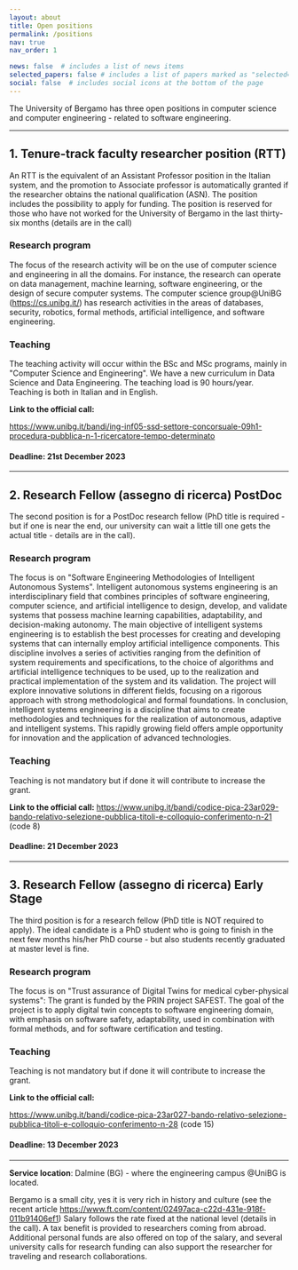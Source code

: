 ```yaml
---
layout: about
title: Open positions
permalink: /positions
nav: true
nav_order: 1

news: false  # includes a list of news items
selected_papers: false # includes a list of papers marked as "selected={true}"
social: false  # includes social icons at the bottom of the page
---
```


The University of Bergamo has three open positions in computer science and computer engineering - related to software engineering.

___

## 1. Tenure-track faculty researcher position (RTT)

An RTT is the equivalent of an Assistant Professor position in the Italian system, and the promotion to Associate professor is automatically granted if the researcher obtains the national qualification (ASN). The position includes the possibility to apply for funding. The position is reserved for those who have not worked for the University of Bergamo in the last thirty-six months (details are in the call)

### Research program

The focus of the research activity will be on the use of computer science and engineering in all the domains. For instance, the research can operate on data management, machine learning, software engineering, or the design of secure computer systems.
The computer science group@UniBG (<https://cs.unibg.it/>) has research activities in the areas of databases, security, robotics, formal methods, artificial intelligence, and software engineering. 

### Teaching

The teaching activity will occur within the BSc and MSc programs, mainly in "Computer Science and Engineering". We have a new curriculum in Data Science and Data Engineering. The teaching load is 90 hours/year. Teaching is both in Italian and in English.

**Link to the official call:**

<https://www.unibg.it/bandi/ing-inf05-ssd-settore-concorsuale-09h1-procedura-pubblica-n-1-ricercatore-tempo-determinato>

#### Deadline: 21st December 2023

___

## 2. Research Fellow (assegno di ricerca) PostDoc

The second position is for a PostDoc research fellow (PhD title is required - but if one is near the end, our university can wait a little till one gets the actual title - details are in the call). 

### Research program

The focus is on "Software Engineering Methodologies of Intelligent Autonomous Systems". Intelligent autonomous systems engineering is an interdisciplinary field that combines principles of
software engineering, computer science, and artificial intelligence to design, develop, and validate
systems that possess machine learning capabilities, adaptability, and decision-making autonomy.
The main objective of intelligent systems engineering is to establish the best processes for creating
and developing systems that can internally employ artificial intelligence components. This discipline
involves a series of activities ranging from the definition of system requirements and specifications,
to the choice of algorithms and artificial intelligence techniques to be used, up to the realization and
practical implementation of the system and its validation. The project will explore innovative solutions
in different fields, focusing on a rigorous approach with strong methodological and formal
foundations. In conclusion, intelligent systems engineering is a discipline that aims to create
methodologies and techniques for the realization of autonomous, adaptive and intelligent systems.
This rapidly growing field offers ample opportunity for innovation and the application of advanced
technologies.

### Teaching

Teaching is not mandatory but if done it will contribute to increase the grant.

**Link to the official call:**
<https://www.unibg.it/bandi/codice-pica-23ar029-bando-relativo-selezione-pubblica-titoli-e-colloquio-conferimento-n-21> (code 8)

#### Deadline:  21 December 2023
___

## 3. Research Fellow (assegno di ricerca) Early Stage

The third position is for a research fellow (PhD title is NOT required to apply). The ideal candidate is a PhD student who is going to finish in the next few months his/her PhD course - but also students recently graduated at master level is fine.

### Research program

The focus is on "Trust assurance of Digital Twins for medical cyber-physical systems": The grant is funded by the PRIN project SAFEST. The goal of the project is to apply digital twin concepts to software engineering domain, with emphasis on software safety, adaptability, used in combination with formal methods, and for software certification and testing.

### Teaching

Teaching is not mandatory but if done it will contribute to increase the grant.

**Link to the official call:**

<https://www.unibg.it/bandi/codice-pica-23ar027-bando-relativo-selezione-pubblica-titoli-e-colloquio-conferimento-n-28> (code 15)

#### Deadline: 13 December 2023

___

**Service location**: Dalmine (BG) - where the engineering campus @UniBG is located. 

Bergamo is a small city, yes it is very rich in history and culture (see the recent article <https://www.ft.com/content/02497aca-c22d-431e-918f-011b91406ef1>) Salary follows the rate fixed at the national level (details in the call). A tax benefit is provided to researchers coming from abroad. Additional personal funds are also offered on top of the salary, and several university calls for research funding can also support the researcher for traveling and research collaborations.  